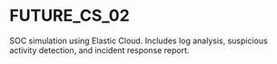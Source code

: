 # FUTURE_CS_02
SOC simulation using Elastic Cloud. Includes log analysis, suspicious activity detection, and incident response report.
